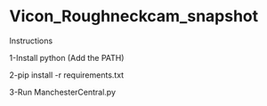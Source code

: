 # Vicon_Roughneckcam_snapshot



Instructions

1-Install python (Add the PATH)

2-pip install -r requirements.txt

3-Run ManchesterCentral.py 
